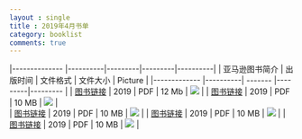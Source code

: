 ```yaml
---
layout : single
title : 2019年4月书单
category: booklist
comments: true
---
```


[b1]: ../../Images/2019-04/artificial-neural-networks-java-applications.jpg
[r1]: https://www.amazon.com/dp/1484244206/#customerReviews

[b2]: ../../Images/2019-04/object-oriented-thought-process-5th.jpg
[r2]: https://scanlibs.com/object-oriented-thought-process-5th/yz5cw79mbn3a/ECNHOkMYYhUPIB0rFFY3DRZ5UCUUGCkSV2cCeUwGdVNBYQtlWlQ4EQw4Xi8LZSgUETJEOQ==


[b3]: ../../Images/2019-04/machine-learning-big-data-analyis.jpg
[r3]: https://www.amazon.com/dp/3110550326/#customerReviews



[b4]: ../../Images/2019-04/cybersecurity-current-writings-threats-protection.jpg
[r4]: https://www.amazon.com/dp/147667440X/#customerReviews

[b5]: ../../Images/2019-04/advanced-game-narrative-toolbox.jpg
[r5]: https://www.amazon.com/dp/1138499633/#customerReviews

[b6]: ../../Images/2019-04
[b7]: ../../Images/2019-04
[b8]: ../../Images/2019-04
[b9]: ../../Images/2019-04
[b10]: ../../Images/2019-04



|-------------- |----------|---------|---------|----------|
| 亚马逊图书简介  | 出版时间  | 文件格式 | 文件大小  | Picture  |
|-------------  |----------| ------- |---------|--------- |
| [图书链接][r1] | 2019 | PDF | 12 Mb | ![][b1] |
| [图书链接][r2] | 2019 | PDF | 10 MB | ![][b2] |    
| [图书链接][r3] | 2019 | PDF | 10 MB | ![][b3] |
| [图书链接][r4] | 2019 | PDF | 10 MB | ![][b4] |
| [图书链接][r5] | 2019 | PDF | 10 MB | ![][b5] |
